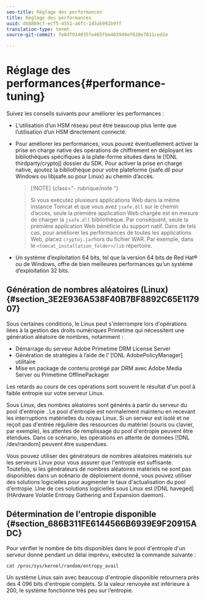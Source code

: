 ```yaml
---
seo-title: Réglage des performances
title: Réglage des performances
uuid: db8889c7-ecf5-4551-a6fc-1d3ab992b9ff
translation-type: tm+mt
source-git-commit: 7e8df034035fe465fbe403949ef828e7811ced2e

---
```



# Réglage des performances{#performance-tuning}

Suivez les conseils suivants pour améliorer les performances :

* L’utilisation d’un HSM réseau peut être beaucoup plus lente que l’utilisation d’un HSM directement connecté.
* Pour améliorer les performances, vous pouvez éventuellement activer la prise en charge native des opérations de chiffrement en déployant les bibliothèques spécifiques à la plate-forme situées dans le [!DNL thirdparty/cryptoj] dossier du SDK. Pour activer la prise en charge native, ajoutez la bibliothèque pour votre plateforme (jsafe.dll pour Windows ou libjsafe.so pour Linux) au chemin d’accès.

   >[!NOTE] {class=&quot;- rubrique/note &quot;}
   >
   >Si vous exécutez plusieurs applications Web dans la même instance Tomcat et que vous avez `jsafe.dll` sur le chemin d’accès, seule la première application Web chargée est en mesure de charger la `jsafe.dll` bibliothèque. Par conséquent, seule la première application Web bénéficie du support natif. Dans de tels cas, pour améliorer les performances de toutes les applications Web, placez `cryptoj.jar`hors du fichier WAR. Par exemple, dans le `<tomcat_installation_folder>/lib` répertoire.

* Un système d’exploitation 64 bits, tel que la version 64 bits de Red Hat® ou de Windows, offre de bien meilleures performances qu’un système d’exploitation 32 bits.

## Génération de nombres aléatoires (Linux) {#section_3E2E936A538F40B7BF8892C65E117907}

Sous certaines conditions, le Linux   peut s&#39;interrompre lors d&#39;opérations liées à la gestion des droits numériques Primetime qui nécessitent une génération aléatoire de nombres, notamment :

* Démarrage du serveur Adobe Primetime DRM License Server
* Génération de stratégies à l’aide de l’ [!DNL AdobePolicyManager] utilitaire
* Mise en package de contenu protégé par DRM avec Adobe Media Server ou Primetime OfflinePackager

Les retards au cours de ces opérations sont souvent le résultat d&#39;un pool à faible entropie sur votre serveur Linux.

Sous Linux, des nombres aléatoires sont générés à partir du serveur  du pool d&#39;entropie . Le pool d&#39;entropie est normalement maintenu en recevant les interruptions matérielles du noyau Linux. Si un serveur est isolé et ne reçoit pas d&#39;entrée régulière des ressources du matériel (souris ou clavier, par exemple), les attentes de remplissage du pool d&#39;entropie peuvent être étendues. Dans ce scénario, les opérations en attente de données [!DNL /dev/random] peuvent être suspendues.

Vous pouvez utiliser des générateurs de nombres aléatoires matériels sur les serveurs Linux pour vous assurer que l&#39;entropie est suffisante. Toutefois, si les générateurs de nombres aléatoires matériels ne sont pas disponibles dans un scénario de déploiement donné, vous pouvez utiliser des solutions logicielles pour augmenter le taux d&#39;actualisation du pool d&#39;entropie. Une de ces solutions logicielles sous Linux est [!DNL haveged] (HArdware Volatile Entropy Gathering and Expansion daemon).

## Détermination de l&#39;entropie disponible {#section_686B311FE6144566B6939E9F20915ADC}

Pour vérifier le nombre de bits disponibles dans le pool d&#39;entropie d&#39;un serveur donné pendant un délai imprévu, exécutez la commande suivante :

```
cat /proc/sys/kernel/random/entropy_avail 
```

Un système Linux sain avec beaucoup d&#39;entropie disponible retournera près des 4 096 bits d&#39;entropie complets. Si la valeur renvoyée est inférieure à 200, le système fonctionne très peu sur l’entropie.
